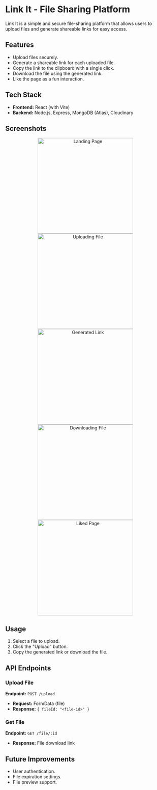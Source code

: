 # Link It - File Sharing Platform

Link It is a simple and secure file-sharing platform that allows users to upload files and generate shareable links for easy access.

## Features
- Upload files securely.
- Generate a shareable link for each uploaded file.
- Copy the link to the clipboard with a single click.
- Download the file using the generated link.
- Like the page as a fun interaction.

## Tech Stack
- **Frontend:** React (with Vite)
- **Backend:** Node.js, Express, MongoDB (Atlas), Cloudinary


## Screenshots
<p align="center">
  <img src="./screenshots/LandingPage.jpg" alt="Landing Page" width="300"/><br>
  <img src="./screenshots/Uploading.jpg" alt="Uploading File" width="300"/><br>
  <img src="./screenshots/GeneratedLink.jpg" alt="Generated Link" width="300"/><br>
  <img src="./screenshots/Downloading.jpg" alt="Downloading File" width="300"/><br>
  <img src="./screenshots/Liked.jpg" alt="Liked Page" width="300"/>
</p>

## Usage
1. Select a file to upload.
2. Click the "Upload" button.
3. Copy the generated link or download the file.

## API Endpoints
### Upload File
**Endpoint:** `POST /upload`
- **Request:** FormData (file)
- **Response:** `{ fileId: "<file-id>" }`

### Get File
**Endpoint:** `GET /file/:id`
- **Response:** File download link

## Future Improvements
- User authentication.
- File expiration settings.
- File preview support.



